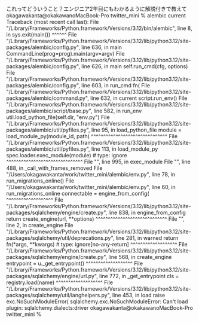 これってどういうこと？エンジニア2年目にもわかるように解説付きで教えて
okagawakanta@okakawanoMacBook-Pro twitter_mini % alembic current
Traceback (most recent call last):
  File "/Library/Frameworks/Python.framework/Versions/3.12/bin/alembic", line 8, in <module>
    sys.exit(main())
             ^^^^^^
  File "/Library/Frameworks/Python.framework/Versions/3.12/lib/python3.12/site-packages/alembic/config.py", line 636, in main
    CommandLine(prog=prog).main(argv=argv)
  File "/Library/Frameworks/Python.framework/Versions/3.12/lib/python3.12/site-packages/alembic/config.py", line 626, in main
    self.run_cmd(cfg, options)
  File "/Library/Frameworks/Python.framework/Versions/3.12/lib/python3.12/site-packages/alembic/config.py", line 603, in run_cmd
    fn(
  File "/Library/Frameworks/Python.framework/Versions/3.12/lib/python3.12/site-packages/alembic/command.py", line 632, in current
    script.run_env()
  File "/Library/Frameworks/Python.framework/Versions/3.12/lib/python3.12/site-packages/alembic/script/base.py", line 582, in run_env
    util.load_python_file(self.dir, "env.py")
  File "/Library/Frameworks/Python.framework/Versions/3.12/lib/python3.12/site-packages/alembic/util/pyfiles.py", line 95, in load_python_file
    module = load_module_py(module_id, path)
             ^^^^^^^^^^^^^^^^^^^^^^^^^^^^^^^
  File "/Library/Frameworks/Python.framework/Versions/3.12/lib/python3.12/site-packages/alembic/util/pyfiles.py", line 113, in load_module_py
    spec.loader.exec_module(module)  # type: ignore
    ^^^^^^^^^^^^^^^^^^^^^^^^^^^^^^^
  File "<frozen importlib._bootstrap_external>", line 995, in exec_module
  File "<frozen importlib._bootstrap>", line 488, in _call_with_frames_removed
  File "/Users/okagawakanta/work/twitter_mini/alembic/env.py", line 78, in <module>
    run_migrations_online()
  File "/Users/okagawakanta/work/twitter_mini/alembic/env.py", line 60, in run_migrations_online
    connectable = engine_from_config(
                  ^^^^^^^^^^^^^^^^^^^
  File "/Library/Frameworks/Python.framework/Versions/3.12/lib/python3.12/site-packages/sqlalchemy/engine/create.py", line 838, in engine_from_config
    return create_engine(url, **options)
           ^^^^^^^^^^^^^^^^^^^^^^^^^^^^^
  File "<string>", line 2, in create_engine
  File "/Library/Frameworks/Python.framework/Versions/3.12/lib/python3.12/site-packages/sqlalchemy/util/deprecations.py", line 281, in warned
    return fn(*args, **kwargs)  # type: ignore[no-any-return]
           ^^^^^^^^^^^^^^^^^^^
  File "/Library/Frameworks/Python.framework/Versions/3.12/lib/python3.12/site-packages/sqlalchemy/engine/create.py", line 568, in create_engine
    entrypoint = u._get_entrypoint()
                 ^^^^^^^^^^^^^^^^^^^
  File "/Library/Frameworks/Python.framework/Versions/3.12/lib/python3.12/site-packages/sqlalchemy/engine/url.py", line 772, in _get_entrypoint
    cls = registry.load(name)
          ^^^^^^^^^^^^^^^^^^^
  File "/Library/Frameworks/Python.framework/Versions/3.12/lib/python3.12/site-packages/sqlalchemy/util/langhelpers.py", line 453, in load
    raise exc.NoSuchModuleError(
sqlalchemy.exc.NoSuchModuleError: Can't load plugin: sqlalchemy.dialects:driver
okagawakanta@okakawanoMacBook-Pro twitter_mini % 